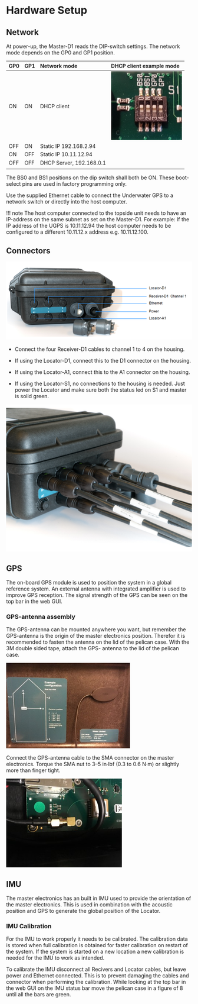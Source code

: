 # Hardware Setup

## Network

At power-up, the Master-D1 reads the DIP-switch settings. The network mode depends on the GP0 and GP1 position.

| GP0                 | GP1                  | Network mode         | DHCP client example mode |
| ------------------- | :------------------- | :------------------- | :------------------- |
| ON                  | ON                   | DHCP client          |  ![ip_settings](../img/ip_settings.png)   |
| OFF                 | ON                   | Static IP 192.168.2.94 |                      |
| ON                  | OFF                  | Static IP 10.11.12.94 |                      |
| OFF                 | OFF                  | DHCP Server, 192.168.0.1 |                      |
|   |   |   |   |

The BS0 and BS1 positions on the dip switch shall both be ON. These boot-select pins are used in factory programming only.

Use the supplied Ethernet cable to connect the Underwater GPS to a network switch or directly into the host computer.

!!! note
    The host computer connected to the topside unit needs to have an IP-address on the same subnet as set on the Master-D1.
    For example: If the IP address of the UGPS is 10.11.12.94 the host computer needs to be configured to a different 10.11.12.x address e.g. 10.11.12.100.

## Connectors

![pelicase_connectors](../img/pelicase_connectors.png)

* Connect the four Receiver-D1 cables to channel 1 to 4 on the housing.

* If using the Locator-D1, connect this to the D1 connector on the housing.

* If using the Locator-A1, connect this to the A1 connector on the housing.

* If using the Locator-S1, no connections to the housing is needed. Just power the Locator and make sure both the status led on S1 and master is solid green.

![pelicase_cables_connected](../img/pelicase_cables_connected.png)

## GPS

The on-board GPS module is used to position the system in a global reference system. An external antenna with integrated amplifier is used to improve GPS reception. The signal strength of the GPS can be seen on the top bar in the web GUI.

### GPS-antenna assembly

The GPS-antenna can be mounted anywhere you want, but remember the GPS-antenna is the origin of the master electronics position. Therefor it is recommended to fasten the antenna on the lid of the pelican case. With the 3M double sided tape, attach the GPS- antenna to the lid of the pelican case.

![gps_antenna_placement](../img/gps_antenna_placement.jpg)

Connect the GPS-antenna cable to the SMA connector on the master electronics. Torque the SMA nut to 3–5 in·lbf (0.3 to 0.6 N·m) or slightly more than finger tight.

![sma_connected](../img/sma_connected.png)

## IMU

The master electronics has an built in IMU used to provide the orientation of the master electronics. This is used in combination with the acoustic position and GPS to generate the global position of the Locator.

### IMU Calibration

For the IMU to work properly it needs to be calibrated. The calibration data is stored when full calibration is obtained for faster calibration on restart of the system. If the system is started on a new location a new calibration is needed for the IMU to work as intended.

To calibrate the IMU disconnect all Recivers and Locator cables, but leave power and Ethernet connected. This is to prevent damaging the cables and connector when performing the calibration. While looking at the top bar in the web GUI on the IMU status bar move the pelican case in a figure of 8 until all the bars are green.
